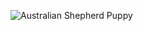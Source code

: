 ![Australian Shepherd Puppy](https://user-images.githubusercontent.com/81827588/118810343-c6281000-b879-11eb-8ad3-b47a218a6dc2.jpeg)

